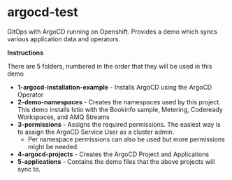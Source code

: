 # argocd-test
GitOps with ArgoCD running on Openshift. Provides a demo which syncs various application data and operators.

__Instructions__

There are 5 folders, numbered in the order that they will be used in this demo

- **1-argocd-installation-example** - Installs ArgoCD using the ArgoCD Operator
- **2-demo-namespaces** - Creates the namespaces used by this project. This demo installs Istio with the Bookinfo sample, Metering, Codeready Workspaces, and AMQ Streams
- **3-permissions** - Assigns the required permissions. The easiest way is to assign the ArgoCD Service User as a cluster admin.
  - Per namespace permissions can also be used but more permissions might be needed. 
- **4-argocd-projects** - Creates the ArgoCD Project and Applications
- **5-applications** - Contains the demo files that the above projects will sync to.
